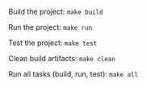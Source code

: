 Build the project: `make build`

Run the project: `make run`

Test the project: `make test`

Clean build artifacts: `make clean`

Run all tasks (build, run, test): `make all`